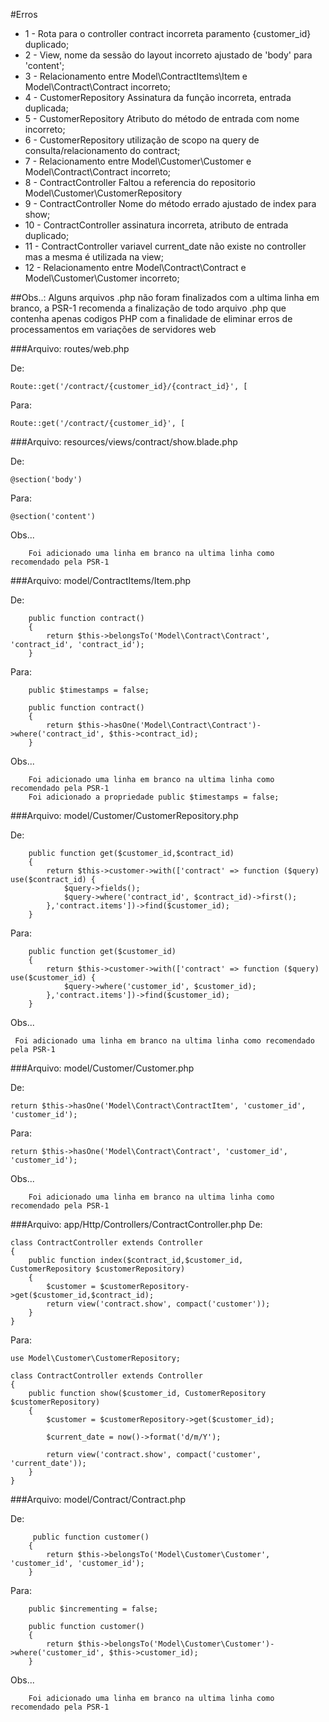 #Erros
- 1 - Rota para o controller contract incorreta paramento {customer_id} duplicado;
- 2 - View, nome da sessão do layout incorreto ajustado de 'body' para 'content';
- 3 - Relacionamento entre Model\ContractItems\Item e  Model\Contract\Contract incorreto;
- 4 - CustomerRepository Assinatura da função incorreta, entrada duplicada;
- 5 - CustomerRepository Atributo do método de entrada com nome incorreto;
- 6 - CustomerRepository utilização de scopo na query de consulta/relacionamento do contract;
- 7 - Relacionamento entre Model\Customer\Customer e  Model\Contract\Contract incorreto;
- 8 - ContractController Faltou a referencia do repositorio Model\Customer\CustomerRepository
- 9 - ContractController Nome do método errado ajustado de index para show;
- 10 - ContractController assinatura incorreta, atributo de entrada duplicado;
- 11 - ContractController variavel current_date não existe no controller mas a mesma é utilizada na view;
- 12 - Relacionamento entre Model\Contract\Contract e  Model\Customer\Customer incorreto;

##Obs..:
      Alguns arquivos .php não foram finalizados com a ultima linha em branco, a PSR-1 recomenda a finalização de todo arquivo .php que contenha apenas codigos PHP com a finalidade de eliminar erros de processamentos em variações de servidores web 


###Arquivo: routes/web.php

De:
```
Route::get('/contract/{customer_id}/{contract_id}', [
```
Para: 
```
Route::get('/contract/{customer_id}', [
```
###Arquivo: resources/views/contract/show.blade.php

De:
```
@section('body')
```
Para: 
```
@section('content')
```
Obs...
```
    Foi adicionado uma linha em branco na ultima linha como recomendado pela PSR-1
```

###Arquivo: model/ContractItems/Item.php

De:
```
    public function contract()
    {
        return $this->belongsTo('Model\Contract\Contract', 'contract_id', 'contract_id');
    }
```
Para: 
```
    public $timestamps = false;

    public function contract()
    {
        return $this->hasOne('Model\Contract\Contract')->where('contract_id', $this->contract_id);
    }
```
Obs...
```
    Foi adicionado uma linha em branco na ultima linha como recomendado pela PSR-1
    Foi adicionado a propriedade public $timestamps = false;
```

###Arquivo: model/Customer/CustomerRepository.php

De:
```
    public function get($customer_id,$contract_id)
    {
        return $this->customer->with(['contract' => function ($query) use($contract_id) {
            $query->fields();
            $query->where('contract_id', $contract_id)->first();
        },'contract.items'])->find($customer_id);
    }
```
Para: 
```
    public function get($customer_id)
    {
        return $this->customer->with(['contract' => function ($query) use($customer_id) {
            $query->where('customer_id', $customer_id);
        },'contract.items'])->find($customer_id);
    }
```
Obs...
   ```
    Foi adicionado uma linha em branco na ultima linha como recomendado pela PSR-1
   ```

###Arquivo: model/Customer/Customer.php

De:
```
return $this->hasOne('Model\Contract\ContractItem', 'customer_id', 'customer_id');
```
Para:
```
return $this->hasOne('Model\Contract\Contract', 'customer_id', 'customer_id');
```
Obs...
```
    Foi adicionado uma linha em branco na ultima linha como recomendado pela PSR-1
```

###Arquivo: app/Http/Controllers/ContractController.php
De:
```
class ContractController extends Controller
{
    public function index($contract_id,$customer_id, CustomerRepository $customerRepository)
    {
        $customer = $customerRepository->get($customer_id,$contract_id);
        return view('contract.show', compact('customer'));
    }
}
```
Para:
```
use Model\Customer\CustomerRepository;

class ContractController extends Controller
{
    public function show($customer_id, CustomerRepository $customerRepository)
    {
        $customer = $customerRepository->get($customer_id);

        $current_date = now()->format('d/m/Y');

        return view('contract.show', compact('customer', 'current_date'));
    }
}
```

###Arquivo: model/Contract/Contract.php

De:
```
     public function customer()
    {
        return $this->belongsTo('Model\Customer\Customer', 'customer_id', 'customer_id');
    }
```
Para:
```
    public $incrementing = false;

    public function customer()
    {
        return $this->belongsTo('Model\Customer\Customer')->where('customer_id', $this->customer_id);
    }
```
Obs...
```
    Foi adicionado uma linha em branco na ultima linha como recomendado pela PSR-1
```
